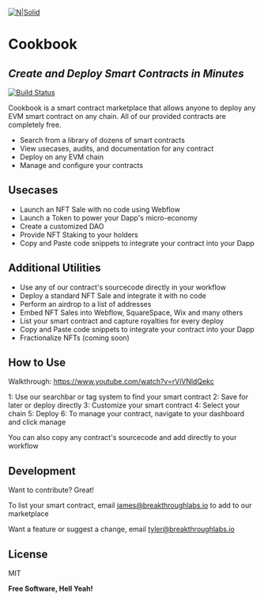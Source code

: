 [![N|Solid](https://www.smartcontract.recipes/static/media/logo.9c8d9dfd.svg)](https://www.smartcontract.recipes)
# Cookbook
## _Create and Deploy Smart Contracts in Minutes_

[![Build Status](https://travis-ci.org/joemccann/dillinger.svg?branch=master)](https://travis-ci.org/joemccann/dillinger)

Cookbook is a smart contract marketplace that allows anyone to 
deploy any EVM smart contract on any chain.
All of our provided contracts are completely free.

- Search from a library of dozens of smart contracts
- View usecases, audits, and documentation for any contract
- Deploy on any EVM chain
- Manage and configure your contracts

## Usecases

- Launch an NFT Sale with no code using Webflow
- Launch a Token to power your Dapp's micro-economy
- Create a customized DAO
- Provide NFT Staking to your holders
- Copy and Paste code snippets to integrate your contract into your Dapp

## Additional Utilities

- Use any of our contract's sourcecode directly in your workflow
- Deploy a standard NFT Sale and integrate it with no code
- Perform an airdrop to a list of addresses
- Embed NFT Sales into Webflow, SquareSpace, Wix and many others
- List your smart contract and capture royalties for every deploy
- Copy and Paste code snippets to integrate your contract into your Dapp
- Fractionalize NFTs (coming soon)

## How to Use

Walkthrough: https://www.youtube.com/watch?v=rViVNldQekc

1: Use our searchbar or tag system to find your smart contract
2: Save for later or deploy directly
3: Customize your smart contract
4: Select your chain
5: Deploy
6: To manage your contract, navigate to your dashboard and click manage

You can also copy any contract's sourcecode and add directly to your workflow

## Development

Want to contribute? Great!

To list your smart contract, email james@breakthroughlabs.io to add to our marketplace

Want a feature or suggest a change, email tyler@breakthroughlabs.io

## License

MIT

**Free Software, Hell Yeah!**
